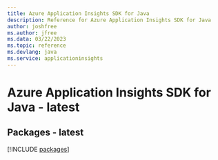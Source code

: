 ```yaml
---
title: Azure Application Insights SDK for Java
description: Reference for Azure Application Insights SDK for Java
author: joshfree
ms.author: jfree
ms.data: 03/22/2023
ms.topic: reference
ms.devlang: java
ms.service: applicationinsights
---
```

# Azure Application Insights SDK for Java - latest
## Packages - latest
[!INCLUDE [packages](application-insights-index.md)]
